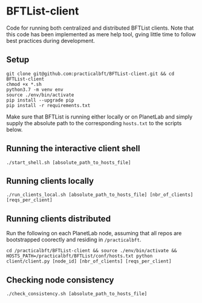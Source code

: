 # BFTList-client
Code for running both centralized and distributed BFTList clients. Note that this code has been implemented as mere help tool, gving little time to follow best practices during development.

## Setup
```
git clone git@github.com:practicalbft/BFTList-client.git && cd BFTList-client
chmod +x *.sh
python3.7 -m venv env
source ./env/bin/activate
pip install --upgrade pip
pip install -r requirements.txt
```

Make sure that BFTList is running either locally or on PlanetLab and simply supply the absolute path to the corresponding `hosts.txt` to the scripts below.

## Running the interactive client shell
```
./start_shell.sh [absolute_path_to_hosts_file]
```

## Running clients locally
```
./run_clients_local.sh [absolute_path_to_hosts_file] [nbr_of_clients] [reqs_per_client]
```

## Running clients distributed
Run the following on each PlanetLab node, assuming that all repos are bootstrapped coorectly and residing in `/practicalbft`.
```
cd /practicalbft/BFTList-client && source ./env/bin/activate && HOSTS_PATH=/practicalbft/BFTList/conf/hosts.txt python client/client.py [node_id] [nbr_of_clients] [reqs_per_client]
```

## Checking node consistency
```
./check_consistency.sh [absolute_path_to_hosts_file]
```